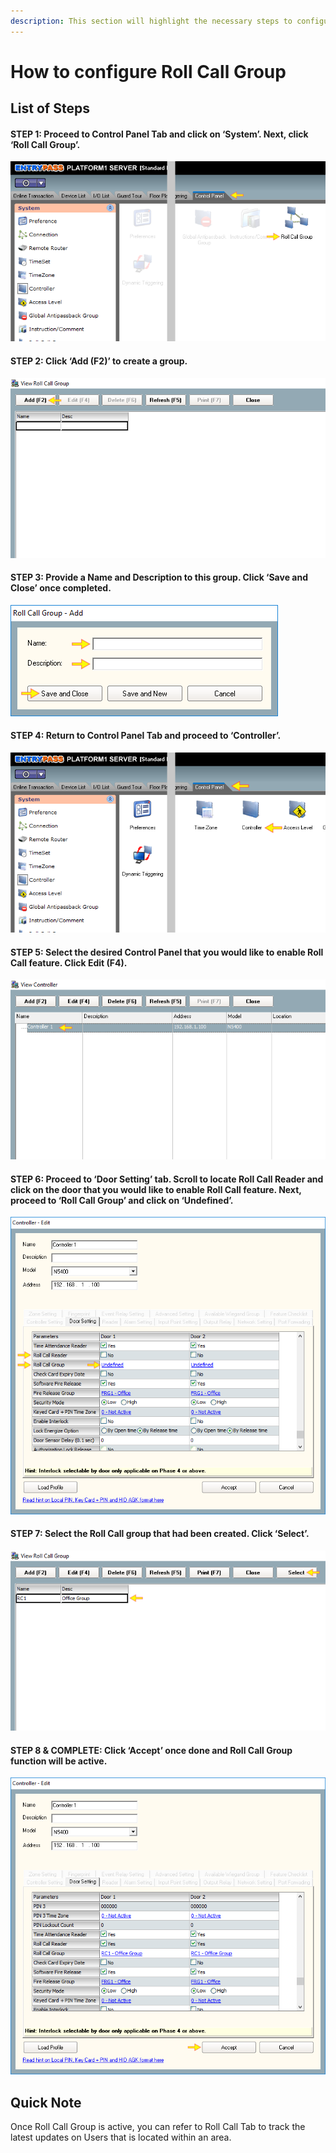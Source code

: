 ```yaml
---
description: This section will highlight the necessary steps to configure Roll Call Group
---
```


# How to configure Roll Call Group

## List of Steps

#### STEP 1: Proceed to Control Panel Tab and click on ‘System’. Next, click ‘Roll Call Group’.

![](../.gitbook/assets/untitled1%20%2823%29.png)



#### STEP 2: Click ‘Add \(F2\)’ to create a group.

![](../.gitbook/assets/untitled2%20%286%29.png)



#### STEP 3: Provide a Name and Description to this group. Click ‘Save and Close’ once completed.

![](../.gitbook/assets/untitled3%20%2811%29.png)



#### STEP 4: Return to Control Panel Tab and proceed to ‘Controller’.

![](../.gitbook/assets/untitled4%20%2824%29.png)



#### STEP 5: Select the desired Control Panel that you would like to enable Roll Call feature. Click Edit \(F4\).

![](../.gitbook/assets/untitled5%20%2817%29.png)



#### STEP 6: Proceed to ‘Door Setting’ tab. Scroll to locate Roll Call Reader and click on the door that you would like to enable Roll Call feature. Next, proceed to ‘Roll Call Group’ and click on ‘Undefined’.

![](../.gitbook/assets/untitled6%20%2810%29.png)



#### STEP 7: Select the Roll Call group that had been created. Click ‘Select’.

![](../.gitbook/assets/untitled7.png)



#### STEP 8 & COMPLETE: Click ‘Accept’ once done and Roll Call Group function will be active.

![](../.gitbook/assets/untitled8.png)

## Quick Note

Once Roll Call Group is active, you can refer to Roll Call Tab to track the latest updates on Users that is located within an area.

